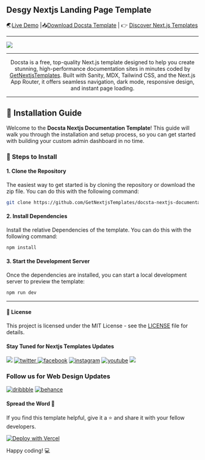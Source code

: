 ## Desgy Nextjs Landing Page Template

🌏[Live Demo](https://docsta-nextjs.vercel.app/) |📥[Download Docsta Template](https://getnextjstemplates.com/products/docsta-nextjs-documentation-template) | 👉 [Discover Next.js Templates](https://getnextjstemplates.com/)

---
<a target="_blank" href="https://getnextjstemplates.com/products/docsta-nextjs-documentation-template">
  <img src="https://getnextjstemplates.com/images/template-images/docsta-nextjs-template.webp" />
</a>

---

<p style="text-align:center;">Docsta is a free, top-quality Next.js template designed to help you create stunning, high-performance documentation sites in minutes coded by <a target="_blank" href="https://getnextjstemplates.com">GetNextjsTemplates</a>. Built with Sanity, MDX, Tailwind CSS, and the Next.js App Router, it offers seamless navigation, dark mode, responsive design, and instant page loading.
</p>

---
## 💾 Installation Guide

Welcome to the **Docsta Nextjs Documentation Template**! This guide will walk you through the installation and setup process, so you can get started with building your custom admin dashboard in no time.

### 📝 Steps to Install

#### 1. **Clone the Repository**

The easiest way to get started is by cloning the repository or download the zip file. You can do this with the following command:

```bash
git clone https://github.com/GetNextjsTemplates/docsta-nextjs-documentation-template.git

```

#### 2. **Install Dependencies**

Install the relative Dependencies of the template. You can do this with the following command:

```bash
npm install
```

#### 3. **Start the Development Server**

Once the dependencies are installed, you can start a local development server to preview the template: 

```bash
npm run dev
```

---

#### 📜 License

This project is licensed under the MIT License - see the [LICENSE](https://getnextjstemplates.com/privacy) file for details.

#### Stay Tuned for Nextjs Templates Updates

[![](https://img.shields.io/badge/GitHub-100000?style=for-the-badge&logo=github&logoColor=white)](http://github.com/GetNextjsTemplates/)  [![twitter](https://img.shields.io/badge/twitter-x?style=for-the-badge&logo=x&logoColor=white&color=%230f1419) ](https://x.com/Getnextjstemplt)  [
![facebook](https://img.shields.io/badge/facebook-logo?style=for-the-badge&logo=facebook&logoColor=white&color=%230866ff)](https://www.facebook.com/getnextjstemplates) [![instagram](https://img.shields.io/badge/instagram-logo?style=for-the-badge&logo=instagram&logoColor=white&color=%23F35369)](https://www.instagram.com/getnextjstemplates/)  [![youtube](https://img.shields.io/badge/youtube-logo?style=for-the-badge&logo=youtube&logoColor=white&color=%23cc0000)](https://www.youtube.com/@NextjsTemplates)  [![](https://img.shields.io/badge/LinkedIn-0077B5?style=for-the-badge&logo=linkedin&logoColor=white)](https://www.linkedin.com/in/nextjstemplates/)

### Follow us for Web Design Updates

[![dribbble](https://img.shields.io/badge/dribbble-logo?style=for-the-badge&logo=dribbble&logoColor=white&color=%23ea64d9)](https://dribbble.com/wrappixel) [![behance](https://img.shields.io/badge/behance-logo?style=for-the-badge&logo=behance&logoColor=white&color=%230057ff)](https://www.behance.net/GetNextjsTemplates/)


#### Spread the Word 📢

If you find this template helpful, give it a ⭐️ and share it with your fellow developers. 

[![Deploy with Vercel](https://vercel.com/button)](https://vercel.com/new/clone?repository-url=https://github.com/GetNextjsTemplates/docsta-nextjs-documentation-template&root-directory=package)

Happy coding! 💻
